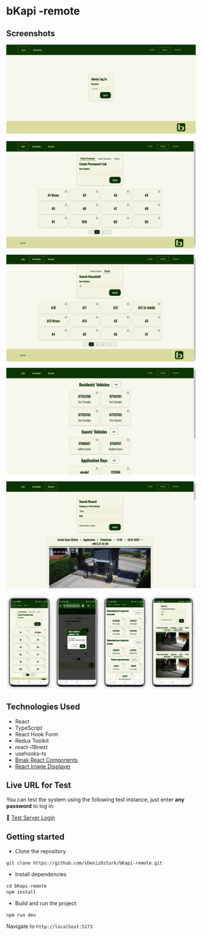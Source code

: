 # bKapi -remote

## Screenshots

![](./images/ss_1.png)

![](./images/ss_2.png)

![](./images/ss_3.png)

![](./images/ss_4.png)

![](./images/ss_5.png)

![](./images/ss_6.png)

## Technologies Used

- React
- TypeScript
- React Hook Form
- Redux Toolkit
- react-i18next
- usehooks-ts
- [Bınak React Components](https://github.com/sDenizOzturk/binak-react-components)
- [React Image Displayer](https://github.com/sDenizOzturk/react-image-displayer)

## Live URL for Test

You can test the system using the following test instance, just enter **any password** to log in:

🔗 [Test Server Login](https://bkapi.com.tr/test/auth)

## Getting started

- Clone the repository

```
git clone https://github.com/sDenizOzturk/bKapi-remote.git
```

- Install dependencies

```
cd bKapi-remote
npm install
```

- Build and run the project

```
npm run dev
```

Navigate to `http://localhost:5173`
